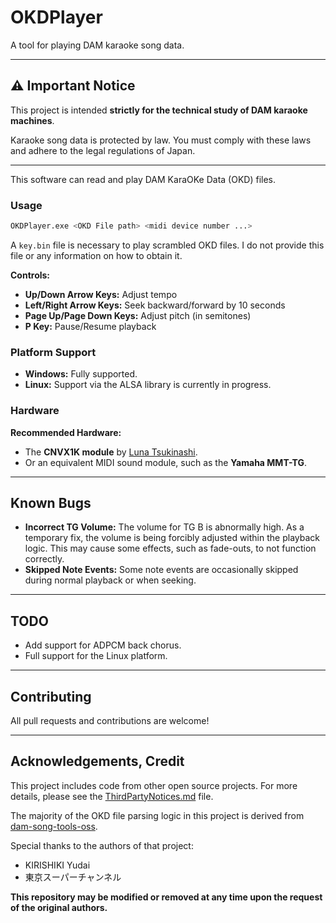 # OKDPlayer

A tool for playing DAM karaoke song data.

-----

## ⚠️ Important Notice

This project is intended **strictly for the technical study of DAM karaoke machines**.

Karaoke song data is protected by law. You must comply with these laws and adhere to the legal regulations of Japan.

-----

This software can read and play DAM KaraOKe Data (OKD) files.

### Usage

```bash
OKDPlayer.exe <OKD File path> <midi device number ...>
```

A `key.bin` file is necessary to play scrambled OKD files. I do not provide this file or any information on how to obtain it.

**Controls:**

  * **Up/Down Arrow Keys:** Adjust tempo
  * **Left/Right Arrow Keys:** Seek backward/forward by 10 seconds
  * **Page Up/Page Down Keys:** Adjust pitch (in semitones)
  * **P Key:** Pause/Resume playback

### Platform Support

  * **Windows:** Fully supported.
  * **Linux:** Support via the ALSA library is currently in progress.

### Hardware

**Recommended Hardware:**

  * The **CNVX1K module** by [Luna Tsukinashi](https://lunatsukina.si/).
  * Or an equivalent MIDI sound module, such as the **Yamaha MMT-TG**.

-----

## Known Bugs

  * **Incorrect TG Volume:** The volume for TG B is abnormally high. As a temporary fix, the volume is being forcibly adjusted within the playback logic. This may cause some effects, such as fade-outs, to not function correctly.
  * **Skipped Note Events:** Some note events are occasionally skipped during normal playback or when seeking.

-----

## TODO

  * Add support for ADPCM back chorus.
  * Full support for the Linux platform.

-----

## Contributing

All pull requests and contributions are welcome\!

-----
## Acknowledgements, Credit

This project includes code from other open source projects. For more details, please see the [ThirdPartyNotices.md](ThirdPartyNotices.md) file.

The majority of the OKD file parsing logic in this project is derived from [dam-song-tools-oss](https://github.com/DKKaraoke/dam-song-tools-oss).

Special thanks to the authors of that project:

  * KIRISHIKI Yudai
  * 東京スーパーチャンネル

**This repository may be modified or removed at any time upon the request of the original authors.**

